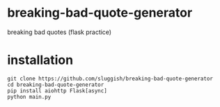 # breaking-bad-quote-generator
breaking bad quotes (flask practice)

# installation
```
git clone https://github.com/sluggish/breaking-bad-quote-generator
cd breaking-bad-quote-generator
pip install aiohttp Flask[async]
python main.py
```
